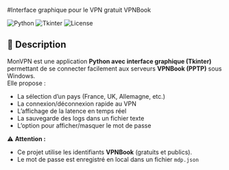 #Interface graphique pour le VPN gratuit VPNBook

![Python](https://img.shields.io/badge/Python-3.9%2B-blue)
![Tkinter](https://img.shields.io/badge/GUI-Tkinter-green)
![License](https://img.shields.io/badge/License-MIT-yellow)

## 📌 Description
MonVPN est une application **Python avec interface graphique (Tkinter)** permettant de se connecter facilement aux serveurs **VPNBook (PPTP)** sous Windows.  
Elle propose :
- La sélection d’un pays (France, UK, Allemagne, etc.)
- La connexion/déconnexion rapide au VPN
- L’affichage de la latence en temps réel
- La sauvegarde des logs dans un fichier texte
- L’option pour afficher/masquer le mot de passe

⚠️ **Attention :**
- Ce projet utilise les identifiants **VPNBook** (gratuits et publics).
- Le mot de passe est enregistré en local dans un fichier `mdp.json`
